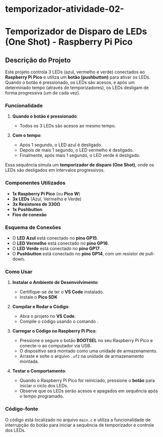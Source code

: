 # temporizador-atividade-02-

# Temporizador de Disparo de LEDs (One Shot) - Raspberry Pi Pico

## Descrição do Projeto

Este projeto controla 3 LEDs (azul, vermelho e verde) conectados ao **Raspberry Pi Pico** e utiliza um **botão (pushbutton)** para ativar os LEDs. Quando o botão é pressionado, os LEDs são acesos, e após um determinado tempo (através de temporizadores), os LEDs desligam de forma progressiva (um de cada vez).

### Funcionalidade

1. **Quando o botão é pressionado**:
   - Todos os 3 LEDs são acesos ao mesmo tempo.
   
2. **Com o tempo**:
   - Após 1 segundo, o LED azul é desligado.
   - Depois de mais 1 segundo, o LED vermelho é desligado.
   - Finalmente, após mais 1 segundo, o LED verde é desligado.
   
Essa sequência simula um **temporizador de disparo (One Shot)**, onde os LEDs são desligados em intervalos progressivos.

### Componentes Utilizados

- **1x Raspberry Pi Pico** (ou **Pico W**)
- **3x LEDs** (Azul, Vermelho e Verde)
- **3x Resistores de 330Ω**
- **1x Pushbutton**
- **Fios de conexão**

### Esquema de Conexões

- O **LED Azul** está conectado no **pino GP15**.
- O **LED Vermelho** está conectado no **pino GP16**.
- O **LED Verde** está conectado no **pino GP17**.
- O **Pushbutton** está conectado no **pino GP14**, com um resistor de pull-down.

### Como Usar

1. **Instalar o Ambiente de Desenvolvimento**:
   - Certifique-se de ter o **VS Code** instalado.
   - Instale o **Pico SDK**

2. **Compilar e Rodar o Código**:
   - Abra o projeto no **VS Code**.
   - Compile o código usando o comando 
   .

3. **Carregar o Código no Raspberry Pi Pico**:
   - Pressione e segure o botão **BOOTSEL** no seu Raspberry Pi Pico e conecte-o ao computador via USB.
   - O dispositivo será montado como uma unidade de armazenamento.
   - Arraste e solte o arquivo `.uf2` na unidade de armazenamento montada.

4. **Testar o Comportamento**:
   - Quando o Raspberry Pi Pico for reiniciado, pressione o **botão** para iniciar o ciclo dos LEDs.
   - Observe que os LEDs serão acesos e apagados em sequência após o tempo programado.

### Código-fonte

O código está localizado no arquivo `main.c` e utiliza a funcionalidade de interrupção do botão para iniciar a sequência de temporizador e controle dos LEDs.


  
